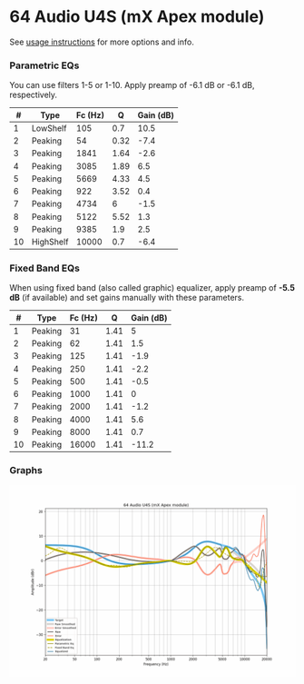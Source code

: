 # 64 Audio U4S (mX Apex module)
See [usage instructions](https://github.com/jaakkopasanen/AutoEq#usage) for more options and info.

### Parametric EQs
You can use filters 1-5 or 1-10. Apply preamp of -6.1 dB or -6.1 dB, respectively.

|   # | Type      |   Fc (Hz) |    Q |   Gain (dB) |
|-----|-----------|-----------|------|-------------|
|   1 | LowShelf  |       105 | 0.7  |        10.5 |
|   2 | Peaking   |        54 | 0.32 |        -7.4 |
|   3 | Peaking   |      1841 | 1.64 |        -2.6 |
|   4 | Peaking   |      3085 | 1.89 |         6.5 |
|   5 | Peaking   |      5669 | 4.33 |         4.5 |
|   6 | Peaking   |       922 | 3.52 |         0.4 |
|   7 | Peaking   |      4734 | 6    |        -1.5 |
|   8 | Peaking   |      5122 | 5.52 |         1.3 |
|   9 | Peaking   |      9385 | 1.9  |         2.5 |
|  10 | HighShelf |     10000 | 0.7  |        -6.4 |

### Fixed Band EQs
When using fixed band (also called graphic) equalizer, apply preamp of **-5.5 dB** (if available) and set gains manually with these parameters.

|   # | Type    |   Fc (Hz) |    Q |   Gain (dB) |
|-----|---------|-----------|------|-------------|
|   1 | Peaking |        31 | 1.41 |         5   |
|   2 | Peaking |        62 | 1.41 |         1.5 |
|   3 | Peaking |       125 | 1.41 |        -1.9 |
|   4 | Peaking |       250 | 1.41 |        -2.2 |
|   5 | Peaking |       500 | 1.41 |        -0.5 |
|   6 | Peaking |      1000 | 1.41 |         0   |
|   7 | Peaking |      2000 | 1.41 |        -1.2 |
|   8 | Peaking |      4000 | 1.41 |         5.6 |
|   9 | Peaking |      8000 | 1.41 |         0.7 |
|  10 | Peaking |     16000 | 1.41 |       -11.2 |

### Graphs
![](./64%20Audio%20U4S%20(mX%20Apex%20module).png)

